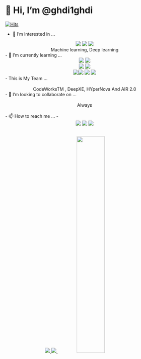 # 👋 Hi, I’m @ghdi1ghdi
[![Hits](https://hits.seeyoufarm.com/api/count/incr/badge.svg?url=https%3A%2F%2Fgithub.com%2Fghdi1ghdi%2Fhit-counter&count_bg=%2379C83D&title_bg=%23555555&icon=&icon_color=%23E7E7E7&title=hits&edge_flat=false)](https://hits.seeyoufarm.com)
- 👀 I’m interested in ... 
<div align= "center"> 
  <img src="https://img.shields.io/badge/Python-3776AB?style=flat&logo=Python&logoColor=white"> <img src="https://img.shields.io/badge/Blockchain-121D33?style=flat&logo=Blockchain.com&logoColor=white"> <img src="https://img.shields.io/badge/Flutter-02569B?style=flat&logo=Flutter&logoColor=white"> <br>
  Machine learning, Deep learning
  </div>
- 🌱 I’m currently learning ... <br> 
<div align= "center">
  <img src="https://img.shields.io/badge/Python-3776AB?style=flat&logo=Python&logoColor=white"> <img src="https://img.shields.io/badge/C-00599C?style=flat&logo=C&logoColor=white"> <br>
   <img src="https://img.shields.io/badge/Apple-000000?style=flat&logo=Apple&logoColor=white"> <img src="https://img.shields.io/badge/Swift-F05138?style=flat&logo=Swift&logoColor=white"><br>
   <img src="https://img.shields.io/badge/HTML5-E34F26?style=flat&logo=HTML5&logoColor=white"><img src="https://img.shields.io/badge/CSS3-1572B6?style=flat&logo=CSS3&logoColor=white"> <img src="https://img.shields.io/badge/JavaScript-F7DF1E?style=flat&logo=JavaScript&logoColor=white"> <img src="https://img.shields.io/badge/Node.js-339933?style=flat&logo=Node.js&logoColor=white">
</div>
- This is My Team ... 
<div align= "center">
<br>
CodeWorksTM , DeepXE, HYperNova And AIR 2.0
</br>
</div>
- 💞️ I’m looking to collaborate on ...
<div align= "center">
 <br> Always
</div>
<br>
- 📫 How to reach me ... 
-  <br> 
<div align= "center">
  <a href="https://mail.google.com/mail/?view=cm&amp;fs=1&amp;to=ghdi1ghdi@hanyang.ac.kr" target="_blank"><img src="https://img.shields.io/badge/ghdi1ghdi@hanyang.ac.kr-EA4335?style=flat&logo=Gmail&logoColor=white"></a> <a href="https://instagram.com/22_jung_ho?igshid=NGExMmI2YTkyZg==" target="_blank"><img src="https://img.shields.io/badge/INSTAGRAM-E4405F?style=flat&logo=Instagram&logoColor=white"></a> <a href="https://mail.google.com/mail/?view=cm&amp;fs=1&amp;to=jeongho.lee@mail.codeworks.kro.kr" target="_blank"><img src="https://img.shields.io/badge/jeongho.lee@mail.codeworks.kro.kr-EA4335?style=flat&logo=Gmail&logoColor=white">
  </div>
  <br>
  <p align="center">
        <a href="s">
  <img src ="https://github-profile-trophy.vercel.app/?username=ghdi1ghdi&theme=flat&column=8">
</a>
  <a href="s">
    <img src="https://github-readme-stats.vercel.app/api/top-langs/?username=ghdi1ghdi&exclude_repo=dkssud8150.github.io&layout=compact&theme=tokyonight" />
  </a>
<!--   <a href="s">
    <img src="http://mazassumnida.wtf/api/v2/generate_badge?boj=ghdi1ghdi"/>
  </a> -->
  <a href="s">
    <img src="https://github-readme-stats.vercel.app/api?username=ghdi1ghdi&theme=tokyonight&show_icons=true" width="42%" />
  </a>
  </p>
<br>
<!-- <a href="s">
  <img src ="https://github-readme-activity-graph.vercel.app/graph?username=ghdi1ghdi&theme=dracula">
</a> -->
<!---
ghdi1ghdi/ghdi1ghdi is a ✨ special ✨ repository because its `README.md` (this file) appears on your GitHub profile.
You can click the Preview link to take a look at your changes.
--->

